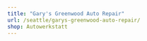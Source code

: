 ```yaml
---
title: "Gary's Greenwood Auto Repair"
url: /seattle/garys-greenwood-auto-repair/
shop: Autowerkstatt
---
```

